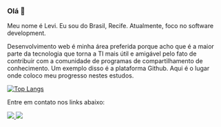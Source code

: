 ### Olá 👋

<p align = "left">
Meu nome é Levi. Eu sou do Brasil, Recife. Atualmente, foco no software development.
</p>

<p align = "left">
Desenvolvimento web é minha área preferida porque acho que é a maior parte da tecnologia que torna a TI mais útil e amigável pelo fato de contribuir com a comunidade de programas de compartilhamento de conhecimento. Um exemplo disso é a plataforma Github. Aqui é o lugar onde coloco meu progresso nestes estudos.
</p>

[![Top Langs](https://github-readme-stats.vercel.app/api/top-langs/?username=lev361&layout=compact)](https://github.com/lev361/github-readme-stats)


<p align = "left">
Entre em contato nos links abaixo:
</p>

<p align = "left">
  <a href="https://www.linkedin.com/mwlite/in/levi-maycon-298687216" alt="Linkedin">
  <img src = "https://img.shields.io/badge/-Linkedin-0e76a8?style=for-the-badge&logo=Linkedin&logoColor=white&link=https://www.linkedin.com/" /> </ a >
  
  <a href="mailto:levimaycom361@gmail.com" alt="Gmail">
  <img src = "https://img.shields.io/badge/Gmail-D14836?style=for-the-badge&logo=gmail&logoColor=white" /> </a>
</p> 
